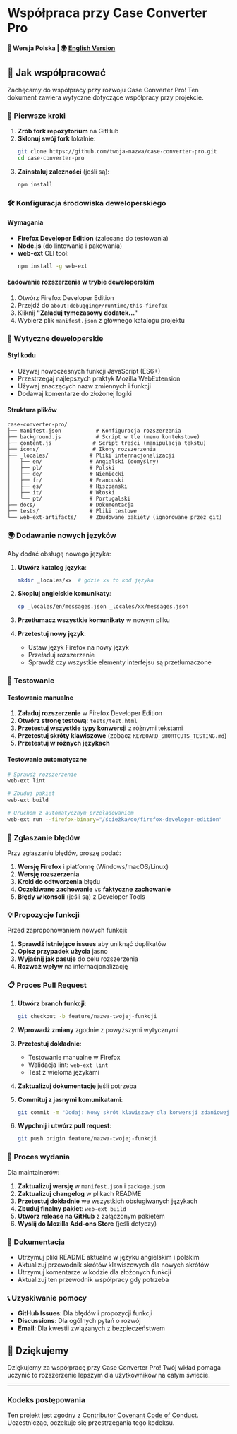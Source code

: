 # Współpraca przy Case Converter Pro

**📖 Wersja Polska | 🌍 [English Version](CONTRIBUTING.md)**

## 🤝 Jak współpracować

Zachęcamy do współpracy przy rozwoju Case Converter Pro! Ten dokument zawiera wytyczne dotyczące współpracy przy projekcie.

### 🚀 Pierwsze kroki

1. **Zrób fork repozytorium** na GitHub
2. **Sklonuj swój fork** lokalnie:
   ```bash
   git clone https://github.com/twoja-nazwa/case-converter-pro.git
   cd case-converter-pro
   ```
3. **Zainstaluj zależności** (jeśli są):
   ```bash
   npm install
   ```

### 🛠️ Konfiguracja środowiska deweloperskiego

#### Wymagania
- **Firefox Developer Edition** (zalecane do testowania)
- **Node.js** (do lintowania i pakowania)
- **web-ext** CLI tool:
  ```bash
  npm install -g web-ext
  ```

#### Ładowanie rozszerzenia w trybie deweloperskim
1. Otwórz Firefox Developer Edition
2. Przejdź do `about:debugging#/runtime/this-firefox`
3. Kliknij **"Załaduj tymczasowy dodatek..."**
4. Wybierz plik `manifest.json` z głównego katalogu projektu

### 📝 Wytyczne deweloperskie

#### Styl kodu
- Używaj nowoczesnych funkcji JavaScript (ES6+)
- Przestrzegaj najlepszych praktyk Mozilla WebExtension
- Używaj znaczących nazw zmiennych i funkcji
- Dodawaj komentarze do złożonej logiki

#### Struktura plików
```
case-converter-pro/
├── manifest.json           # Konfiguracja rozszerzenia
├── background.js           # Script w tle (menu kontekstowe)
├── content.js             # Script treści (manipulacja tekstu)
├── icons/                 # Ikony rozszerzenia
├── _locales/             # Pliki internacjonalizacji
│   ├── en/               # Angielski (domyślny)
│   ├── pl/               # Polski
│   ├── de/               # Niemiecki
│   ├── fr/               # Francuski
│   ├── es/               # Hiszpański
│   ├── it/               # Włoski
│   └── pt/               # Portugalski
├── docs/                 # Dokumentacja
├── tests/                # Pliki testowe
└── web-ext-artifacts/    # Zbudowane pakiety (ignorowane przez git)
```

### 🌍 Dodawanie nowych języków

Aby dodać obsługę nowego języka:

1. **Utwórz katalog języka**:
   ```bash
   mkdir _locales/xx  # gdzie xx to kod języka
   ```

2. **Skopiuj angielskie komunikaty**:
   ```bash
   cp _locales/en/messages.json _locales/xx/messages.json
   ```

3. **Przetłumacz wszystkie komunikaty** w nowym pliku

4. **Przetestuj nowy język**:
   - Ustaw język Firefox na nowy język
   - Przeładuj rozszerzenie
   - Sprawdź czy wszystkie elementy interfejsu są przetłumaczone

### 🧪 Testowanie

#### Testowanie manualne
1. **Załaduj rozszerzenie** w Firefox Developer Edition
2. **Otwórz stronę testową**: `tests/test.html`
3. **Przetestuj wszystkie typy konwersji** z różnymi tekstami
4. **Przetestuj skróty klawiszowe** (zobacz `KEYBOARD_SHORTCUTS_TESTING.md`)
5. **Przetestuj w różnych językach**

#### Testowanie automatyczne
```bash
# Sprawdź rozszerzenie
web-ext lint

# Zbuduj pakiet
web-ext build

# Uruchom z automatycznym przeładowaniem
web-ext run --firefox-binary="/ścieżka/do/firefox-developer-edition"
```

### 🐛 Zgłaszanie błędów

Przy zgłaszaniu błędów, proszę podać:

1. **Wersję Firefox** i platformę (Windows/macOS/Linux)
2. **Wersję rozszerzenia**
3. **Kroki do odtworzenia** błędu
4. **Oczekiwane zachowanie** vs **faktyczne zachowanie**
5. **Błędy w konsoli** (jeśli są) z Developer Tools

### 💡 Propozycje funkcji

Przed zaproponowaniem nowych funkcji:

1. **Sprawdź istniejące issues** aby uniknąć duplikatów
2. **Opisz przypadek użycia** jasno
3. **Wyjaśnij jak pasuje** do celu rozszerzenia
4. **Rozważ wpływ** na internacjonalizację

### 📋 Proces Pull Request

1. **Utwórz branch funkcji**:
   ```bash
   git checkout -b feature/nazwa-twojej-funkcji
   ```

2. **Wprowadź zmiany** zgodnie z powyższymi wytycznymi

3. **Przetestuj dokładnie**:
   - Testowanie manualne w Firefox
   - Walidacja lint: `web-ext lint`
   - Test z wieloma językami

4. **Zaktualizuj dokumentację** jeśli potrzeba

5. **Commituj z jasnymi komunikatami**:
   ```bash
   git commit -m "Dodaj: Nowy skrót klawiszowy dla konwersji zdaniowej"
   ```

6. **Wypchnij i utwórz pull request**:
   ```bash
   git push origin feature/nazwa-twojej-funkcji
   ```

### 🔄 Proces wydania

Dla maintainerów:

1. **Zaktualizuj wersję** w `manifest.json` i `package.json`
2. **Zaktualizuj changelog** w plikach README
3. **Przetestuj dokładnie** we wszystkich obsługiwanych językach
4. **Zbuduj finalny pakiet**: `web-ext build`
5. **Utwórz release na GitHub** z załączonym pakietem
6. **Wyślij do Mozilla Add-ons Store** (jeśli dotyczy)

### 📖 Dokumentacja

- Utrzymuj pliki README aktualne w języku angielskim i polskim
- Aktualizuj przewodnik skrótów klawiszowych dla nowych skrótów
- Utrzymuj komentarze w kodzie dla złożonych funkcji
- Aktualizuj ten przewodnik współpracy gdy potrzeba

### 📞 Uzyskiwanie pomocy

- **GitHub Issues**: Dla błędów i propozycji funkcji
- **Discussions**: Dla ogólnych pytań o rozwój
- **Email**: Dla kwestii związanych z bezpieczeństwem

## 🙏 Dziękujemy

Dziękujemy za współpracę przy Case Converter Pro! Twój wkład pomaga uczynić to rozszerzenie lepszym dla użytkowników na całym świecie.

---

### Kodeks postępowania

Ten projekt jest zgodny z [Contributor Covenant Code of Conduct](https://www.contributor-covenant.org/). Uczestnicząc, oczekuje się przestrzegania tego kodeksu.

